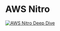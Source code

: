 # AWS Nitro

[![AWS Nitro Deep Dive](http://img.youtube.com/vi/e8DVmwj3OEs/0.jpg)](http://www.youtube.com/watch?v=e8DVmwj3OEs "AWS Nitro Deep Dive")

